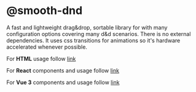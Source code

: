 # @smooth-dnd

A fast and lightweight drag&drop, sortable library for with many configuration options covering many d&d scenarios. There is no external dependencies. It uses css transitions for animations so it's hardware accelerated whenever possible.

For **HTML** usage follow <a href="https://github.com/smooth-dnd/smooth-dnd/packages/core/">link</a> 

For **React** components and usage follow <a href="https://github.com/smooth-dnd/smooth-dnd/packages/react/">link</a> 

For **Vue 3** components and usage follow <a href="https://github.com/smooth-dnd/smooth-dnd/packages/vue/">link</a>  
